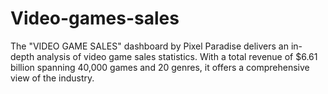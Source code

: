 # Video-games-sales
The "VIDEO GAME SALES" dashboard by Pixel Paradise delivers an in-depth analysis of video game sales statistics. With a total revenue of $6.61 billion spanning 40,000 games and 20 genres, it offers a comprehensive view of the industry.
